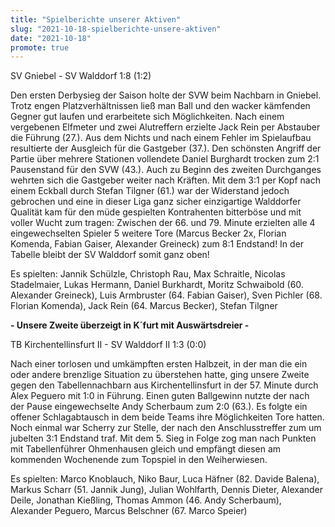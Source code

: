 ```yaml
---
title: "Spielberichte unserer Aktiven"
slug: "2021-10-18-spielberichte-unsere-aktiven"
date: "2021-10-18"
promote: true
---
```

SV Gniebel - SV Walddorf 1:8 (1:2)


Den ersten Derbysieg der Saison holte der SVW beim Nachbarn in Gniebel. Trotz engen Platzverhältnissen ließ man Ball und den wacker kämfenden Gegner gut laufen und erarbeitete sich Möglichkeiten. Nach einem vergebenen Elfmeter und zwei Alutreffern erzielte Jack Rein per Abstauber die Führung (27.). Aus dem Nichts und nach einem Fehler im Spielaufbau resultierte der Ausgleich für die Gastgeber (37.). Den schönsten Angriff der Partie über mehrere Stationen vollendete Daniel Burghardt trocken zum 2:1 Pausenstand für den SVW (43.). Auch zu Beginn des zweiten Durchganges wehrten sich die Gastgeber weiter nach Kräften. Mit dem 3:1 per Kopf nach einem Eckball durch Stefan Tilgner (61.) war der Widerstand jedoch gebrochen und eine in dieser Liga ganz sicher einzigartige Walddorfer Qualität kam für den müde gespielten Kontrahenten bitterböse und mit voller Wucht zum tragen: Zwischen der 66. und 79. Minute erzielten alle 4 eingewechselten Spieler 5 weitere Tore (Marcus Becker 2x, Florian Komenda, Fabian Gaiser, Alexander Greineck) zum 8:1 Endstand! In der Tabelle bleibt der SV Walddorf somit ganz oben!


Es spielten: Jannik Schülzle, Christoph Rau, Max Schraitle, Nicolas Stadelmaier, Lukas Hermann, Daniel Burkhardt, Moritz Schwaibold (60. Alexander Greineck), Luis Armbruster (64. Fabian Gaiser), Sven Pichler (68. Florian Komenda), Jack Rein (64. Marcus Becker), Stefan Tilgner



**- Unsere Zweite überzeigt in K´furt mit Auswärtsdreier -**


TB Kirchentellinsfurt II - SV Walddorf II 1:3 (0:0)


Nach einer torlosen und umkämpften ersten Halbzeit, in der man die ein oder andere brenzlige Situation zu überstehen hatte, ging unsere Zweite gegen den Tabellennachbarn aus Kirchentellinsfurt in der 57. Minute durch Alex Peguero mit 1:0 in Führung. Einen guten Ballgewinn  nutzte der nach der Pause eingewechselte Andy Scherbaum zum 2:0 (63.). Es folgte ein offener Schlagabtausch in dem beide Teams ihre Möglichkeiten Tore hatten. Noch einmal war Scherry zur Stelle, der nach den Anschlusstreffer zum um jubelten 3:1 Endstand traf. Mit dem 5. Sieg in Folge zog man nach Punkten mit Tabellenführer Ohmenhausen gleich und empfängt diesen am kommenden Wochenende zum Topspiel in den Weiherwiesen.


Es spielten: Marco Knoblauch, Niko Baur, Luca Häfner (82. Davide Balena), Markus Scharr (51. Jannik Jung), Julian Wohlfarth, Dennis Dieter, Alexander Deile, Jonathan Kießling, Thomas Ammon (46. Andy Scherbaum), Alexander Peguero, Marcus Belschner (67. Marco Speier)
